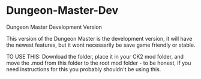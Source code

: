 # Dungeon-Master-Dev
Dungeon Master Development Version

This version of the Dungeon Master is the development version, it will have the newest features, but it wont necessarily be save game friendly or stable.

TO USE THIS: Download the folder, place it in your CK2 mod folder, and move the .mod from this folder to the root mod folder - to be honest, if you need instructions for this you probably shouldn't be using this.
